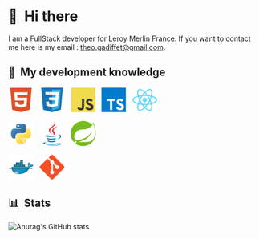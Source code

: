 # 👋 &nbsp;Hi there

I am a FullStack developer for Leroy Merlin France. If you want to contact me here is my email : theo.gadiffet@gmail.com.

## 🧰 &nbsp;My development knowledge

<img src="https://raw.githubusercontent.com/devicons/devicon/1119b9f84c0290e0f0b38982099a2bd027a48bf1/icons/html5/html5-plain.svg" alt="HTML5" width="50" height="50"/> &nbsp; 
<img src="https://raw.githubusercontent.com/devicons/devicon/1119b9f84c0290e0f0b38982099a2bd027a48bf1/icons/css3/css3-original.svg" alt="CSS3" width="50" height="50"/> &nbsp;
<img src="https://raw.githubusercontent.com/devicons/devicon/1119b9f84c0290e0f0b38982099a2bd027a48bf1/icons/javascript/javascript-original.svg" alt="JavaScript" width="50" height="50"/> &nbsp;
<img src="https://raw.githubusercontent.com/devicons/devicon/master/icons/typescript/typescript-original.svg" alt="TypeScript" width="50" height="50"/> &nbsp;
<img src="https://raw.githubusercontent.com/devicons/devicon/1119b9f84c0290e0f0b38982099a2bd027a48bf1/icons/react/react-original.svg" alt="ReactJS" width="50" height="50"/> &nbsp;

<img src="https://raw.githubusercontent.com/devicons/devicon/master/icons/python/python-original.svg" alt="Python" width="50" height="50"/> &nbsp;
<img src="https://raw.githubusercontent.com/devicons/devicon/master/icons/java/java-original.svg" alt="Java" width="50" height="50"/> &nbsp;
<img src="https://raw.githubusercontent.com/devicons/devicon/master/icons/spring/spring-original.svg" alt="Spring" width="50" height="50"/> &nbsp;

<img src="https://raw.githubusercontent.com/devicons/devicon/master/icons/docker/docker-original.svg" alt="Docker" width="50" height="50"/> &nbsp;
<img src="https://raw.githubusercontent.com/devicons/devicon/master/icons/git/git-original.svg" alt="Git" width="50" height="50"/> &nbsp;

## 📊 &nbsp;Stats

![Anurag's GitHub stats](https://github-readme-stats.vercel.app/api?username=Gadiffet&count_private=true&show_icons=true&theme=dracula)
